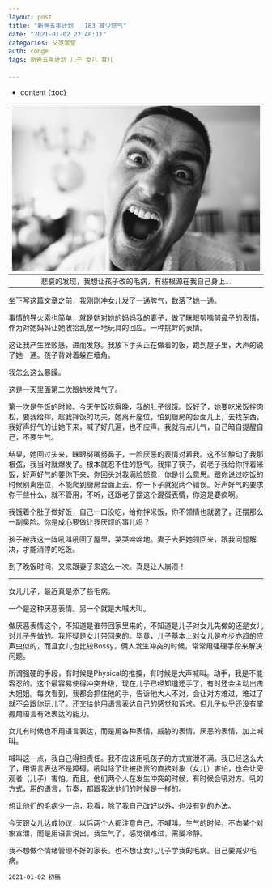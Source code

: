 ```yaml
---
layout: post
title: "新爸五年计划 | 183 减少怒气"
date: "2021-01-02 22:40:11"
categories: 父范学堂
auth: conge
tags: 新爸五年计划 儿子 女儿 育儿

---
```

* content
{:toc}


|![](/assets/images/父范学堂/2020-01-02-angery-face.jpg)|
|:----:|
| 悲哀的发现，我想让孩子改的毛病，有些根源在我自己身上...|


坐下写这篇文章之前，我刚刚冲女儿发了一通脾气，数落了她一通。

事情的导火索也简单，就是她对她的妈妈我的妻子，做了眯眼努嘴努鼻子的表情，作为对她妈妈让她收拾乱放一地玩具的回应。一种挑衅的表情。

这让我产生挫败感，进而发怒。我放下手头正在做着的饭，跑到屋子里，大声的说了她一通。孩子背对着躲在墙角。

我怎么这么暴躁。




这是一天里面第二次跟她发脾气了。

第一次是午饭的时候。今天午饭吃得晚，我的肚子很饿。饭好了，她要吃米饭拌肉松，要我给拌。趁我拌饭的功夫，她离开座位，怕到厨房的台面儿上，去找东西。我好声好气的让她下来，喊了好几遍，也不应声。我就有点儿气，自己暗自提醒自己，不要生气。

结果，她回过头来，眯眼努嘴努鼻子，一脸厌恶的表情对着我。这不知触动了我那根弦，我当时就爆发了。根本就忍不住的怒气。我摔了筷子，说老子我给你拌着米饭，好声好气的要你下来，你回头对我满脸怒意，你是什么意思。跟你说过吃饭的时候别离座位，不能爬到厨房台面上去，你一下子就犯两个错误。好声好气的要求你干些什么，就不管用，不听，还跟老子摆这个混蛋表情，你这是要疯啊。

我饿着个肚子做好饭，自己一口没吃，给你拌米饭，你不领情也就罢了，还摆那么一副臭脸。你是成心要做让我厌烦的事儿吗？

孩子被我这一阵吼叫吼回了屋里，哭哭啼啼地。妻子去把她领回来，跟我问题解决，才能消停的吃饭。

到了晚饭时间，又来跟妻子来这么一次。真是让人崩溃！

----

女儿儿子，最近真是添了些毛病。

一个是这种厌恶表情。另一个就是大喊大叫。

做厌恶表情这个，不知道是谁带回家里来的，不知道是儿子对女儿先做的还是女儿对儿子先做的。我怀疑是女儿带回来的。毕竟，儿子基本上对女儿是亦步亦趋的应声虫似的，而且女儿也比较Bossy，俩人发生冲突的时候，常常用强硬手段来解决问题。

所谓强硬的手段，有时候是Physical的推搡，有时候是大声喊叫。动手，我是不能容忍的。这个最容易使得冲突升级，现在儿子已经知道还手了，有时还会主动出击大姐姐。每次看到，我都会抓住他的手，告诉他大人不对，会让对方难过，难过了就不会跟你玩儿了。还交给他用语言表达自己的感觉和诉求。但儿子似乎还没有掌握用语言有效表达的能力。

女儿有时候也不用语言表达，而是用各种表情，威胁的表情，厌恶的表情，加上喊叫。

喊叫这一点，我自己得担责任。我不应该用吼孩子的方式宣泄不满。我已经这么大了，用语言表达不是障碍。吼叫除了让被指责的直接对象（女儿）害怕，也会让旁观者（儿子）害怕。而且，他们两个人在发生冲突的时候，有时候会吼对方。吼的方式，用的语言，节奏，都跟我说他们的时候是一样的。

想让他们的毛病少一点，我看，除了我自己改好以外，也没有别的办法。

今天跟女儿达成协议，以后两个人都注意自己，不喊叫。生气的时候，不向某个对象宣泄，而是用语言说出，我生气了，感觉很难过，需要冷静。

我不想做个情绪管理不好的家长。也不想让女儿儿子学我的毛病。自己要减少毛病。


```
2021-01-02 初稿
```

